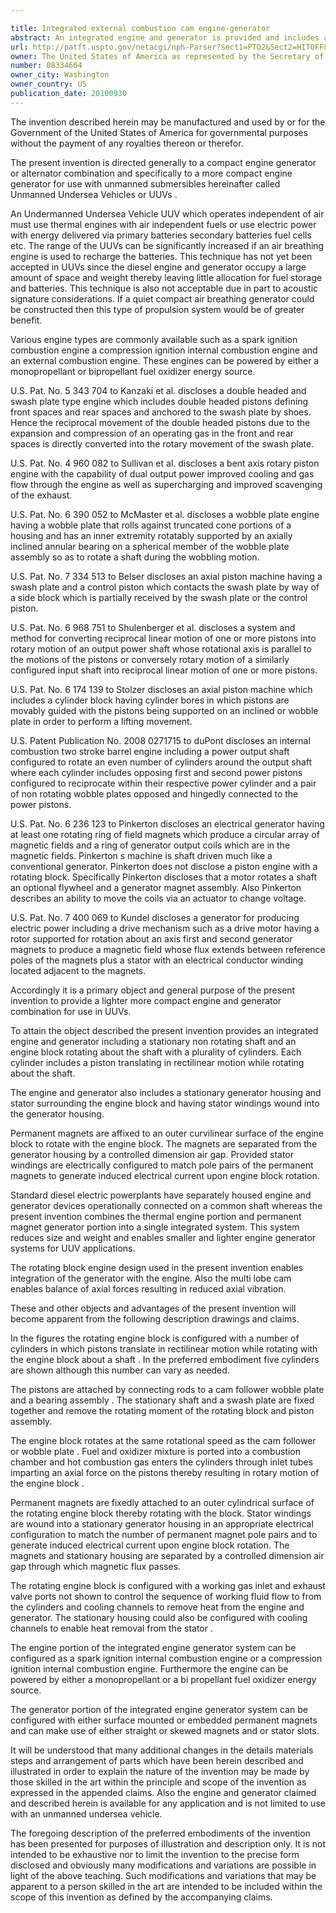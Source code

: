 ```yaml
---

title: Integrated external combustion cam engine-generator
abstract: An integrated engine and generator is provided and includes a stationary non-rotating shaft. An engine block is provided that is capable of rotation about the shaft. The engine block comprises a plurality of cylinders with each cylinder including a piston translating in rectilinear motion while rotating about the shaft. A stationary generator housing and stator surrounds the block and has stator windings wound into the housing. Magnets are affixed to an outer surface of the block to rotate with the block, with the magnets separated from the housing by an air gap. The stator windings are electrically configured to match pole pairs of the magnets in order to generate electrical current upon block rotation.
url: http://patft.uspto.gov/netacgi/nph-Parser?Sect1=PTO2&Sect2=HITOFF&p=1&u=%2Fnetahtml%2FPTO%2Fsearch-adv.htm&r=1&f=G&l=50&d=PALL&S1=08334604&OS=08334604&RS=08334604
owner: The United States of America as represented by the Secretary of the Navy
number: 08334604
owner_city: Washington
owner_country: US
publication_date: 20100930
---
```

The invention described herein may be manufactured and used by or for the Government of the United States of America for governmental purposes without the payment of any royalties thereon or therefor.

The present invention is directed generally to a compact engine generator or alternator combination and specifically to a more compact engine generator for use with unmanned submersibles hereinafter called Unmanned Undersea Vehicles or UUVs .

An Undermanned Undersea Vehicle UUV which operates independent of air must use thermal engines with air independent fuels or use electric power with energy delivered via primary batteries secondary batteries fuel cells etc. The range of the UUVs can be significantly increased if an air breathing engine is used to recharge the batteries. This technique has not yet been accepted in UUVs since the diesel engine and generator occupy a large amount of space and weight thereby leaving little allocation for fuel storage and batteries. This technique is also not acceptable due in part to acoustic signature considerations. If a quiet compact air breathing generator could be constructed then this type of propulsion system would be of greater benefit.

Various engine types are commonly available such as a spark ignition combustion engine a compression ignition internal combustion engine and an external combustion engine. These engines can be powered by either a monopropellant or bipropellant fuel oxidizer energy source.

U.S. Pat. No. 5 343 704 to Kanzaki et al. discloses a double headed and swash plate type engine which includes double headed pistons defining front spaces and rear spaces and anchored to the swash plate by shoes. Hence the reciprocal movement of the double headed pistons due to the expansion and compression of an operating gas in the front and rear spaces is directly converted into the rotary movement of the swash plate.

U.S. Pat. No. 4 960 082 to Sullivan et al. discloses a bent axis rotary piston engine with the capability of dual output power improved cooling and gas flow through the engine as well as supercharging and improved scavenging of the exhaust.

U.S. Pat. No. 6 390 052 to McMaster et al. discloses a wobble plate engine having a wobble plate that rolls against truncated cone portions of a housing and has an inner extremity rotatably supported by an axially inclined annular bearing on a spherical member of the wobble plate assembly so as to rotate a shaft during the wobbling motion.

U.S. Pat. No. 7 334 513 to Belser discloses an axial piston machine having a swash plate and a control piston which contacts the swash plate by way of a side block which is partially received by the swash plate or the control piston.

U.S. Pat. No. 6 968 751 to Shulenberger et al. discloses a system and method for converting reciprocal linear motion of one or more pistons into rotary motion of an output power shaft whose rotational axis is parallel to the motions of the pistons or conversely rotary motion of a similarly configured input shaft into reciprocal linear motion of one or more pistons.

U.S. Pat. No. 6 174 139 to Stolzer discloses an axial piston machine which includes a cylinder block having cylinder bores in which pistons are movably guided with the pistons being supported on an inclined or wobble plate in order to perform a lifting movement.

U.S. Patent Publication No. 2008 0271715 to duPont discloses an internal combustion two stroke barrel engine including a power output shaft configured to rotate an even number of cylinders around the output shaft where each cylinder includes opposing first and second power pistons configured to reciprocate within their respective power cylinder and a pair of non rotating wobble plates opposed and hingedly connected to the power pistons.

U.S. Pat. No. 6 236 123 to Pinkerton discloses an electrical generator having at least one rotating ring of field magnets which produce a circular array of magnetic fields and a ring of generator output coils which are in the magnetic fields. Pinkerton s machine is shaft driven much like a conventional generator. Pinkerton does not disclose a piston engine with a rotating block. Specifically Pinkerton discloses that a motor rotates a shaft an optional flywheel and a generator magnet assembly. Also Pinkerton describes an ability to move the coils via an actuator to change voltage.

U.S. Pat. No. 7 400 069 to Kundel discloses a generator for producing electric power including a drive mechanism such as a drive motor having a rotor supported for rotation about an axis first and second generator magnets to produce a magnetic field whose flux extends between reference poles of the magnets plus a stator with an electrical conductor winding located adjacent to the magnets.

Accordingly it is a primary object and general purpose of the present invention to provide a lighter more compact engine and generator combination for use in UUVs.

To attain the object described the present invention provides an integrated engine and generator including a stationary non rotating shaft and an engine block rotating about the shaft with a plurality of cylinders. Each cylinder includes a piston translating in rectilinear motion while rotating about the shaft.

The engine and generator also includes a stationary generator housing and stator surrounding the engine block and having stator windings wound into the generator housing.

Permanent magnets are affixed to an outer curvilinear surface of the engine block to rotate with the engine block. The magnets are separated from the generator housing by a controlled dimension air gap. Provided stator windings are electrically configured to match pole pairs of the permanent magnets to generate induced electrical current upon engine block rotation.

Standard diesel electric powerplants have separately housed engine and generator devices operationally connected on a common shaft whereas the present invention combines the thermal engine portion and permanent magnet generator portion into a single integrated system. This system reduces size and weight and enables smaller and lighter engine generator systems for UUV applications.

The rotating block engine design used in the present invention enables integration of the generator with the engine. Also the multi lobe cam enables balance of axial forces resulting in reduced axial vibration.

These and other objects and advantages of the present invention will become apparent from the following description drawings and claims.

In the figures the rotating engine block is configured with a number of cylinders in which pistons translate in rectilinear motion while rotating with the engine block about a shaft . In the preferred embodiment five cylinders are shown although this number can vary as needed.

The pistons are attached by connecting rods to a cam follower wobble plate and a bearing assembly . The stationary shaft and a swash plate are fixed together and remove the rotating moment of the rotating block and piston assembly.

The engine block rotates at the same rotational speed as the cam follower or wobble plate . Fuel and oxidizer mixture is ported into a combustion chamber and hot combustion gas enters the cylinders through inlet tubes imparting an axial force on the pistons thereby resulting in rotary motion of the engine block .

Permanent magnets are fixedly attached to an outer cylindrical surface of the rotating engine block thereby rotating with the block. Stator windings are wound into a stationary generator housing in an appropriate electrical configuration to match the number of permanent magnet pole pairs and to generate induced electrical current upon engine block rotation. The magnets and stationary housing are separated by a controlled dimension air gap through which magnetic flux passes.

The rotating engine block is configured with a working gas inlet and exhaust valve ports not shown to control the sequence of working fluid flow to from the cylinders and cooling channels to remove heat from the engine and generator. The stationary housing could also be configured with cooling channels to enable heat removal from the stator .

The engine portion of the integrated engine generator system can be configured as a spark ignition internal combustion engine or a compression ignition internal combustion engine. Furthermore the engine can be powered by either a monopropellant or a bi propellant fuel oxidizer energy source.

The generator portion of the integrated engine generator system can be configured with either surface mounted or embedded permanent magnets and can make use of either straight or skewed magnets and or stator slots.

It will be understood that many additional changes in the details materials steps and arrangement of parts which have been herein described and illustrated in order to explain the nature of the invention may be made by those skilled in the art within the principle and scope of the invention as expressed in the appended claims. Also the engine and generator claimed and described herein is available for any application and is not limited to use with an unmanned undersea vehicle.

The foregoing description of the preferred embodiments of the invention has been presented for purposes of illustration and description only. It is not intended to be exhaustive nor to limit the invention to the precise form disclosed and obviously many modifications and variations are possible in light of the above teaching. Such modifications and variations that may be apparent to a person skilled in the art are intended to be included within the scope of this invention as defined by the accompanying claims.

